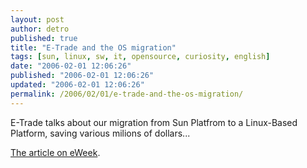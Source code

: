 ```yaml
---
layout: post
author: detro
published: true
title: "E-Trade and the OS migration"
tags: [sun, linux, sw, it, opensource, curiosity, english]
date: "2006-02-01 12:06:26"
published: "2006-02-01 12:06:26"
updated: "2006-02-01 12:06:26"
permalink: /2006/02/01/e-trade-and-the-os-migration/
---
```


E-Trade talks about our migration from Sun Platfrom to a Linux-Based Platform, saving various milions of dollars...

<a href="http://www.eweek.com/article2/0,1895,1916587,00.asp">The article on eWeek</a>.
